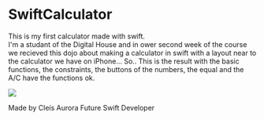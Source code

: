 # SwiftCalculator
This is my first calculator made with swift.  
I'm a studant of the Digital House and in ower second week of the course we recieved this dojo about making a calculator in swift with a layout near to the calculator we have on iPhone... So.. This is the result with the basic functions, the constraints, the buttons of the numbers, the equal and the A/C have the functions ok.

![](file:SimulatorScreenShot-iPhoneSE(2ndgeneration)-2020-09-10at14.40.27.png)


Made by Cleís Aurora
Future Swift Developer
